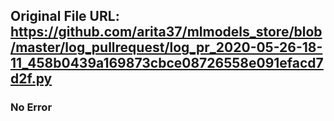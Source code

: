 ## Original File URL: https://github.com/arita37/mlmodels_store/blob/master/log_pullrequest/log_pr_2020-05-26-18-11_458b0439a169873cbce08726558e091efacd7d2f.py<br />

### No Error